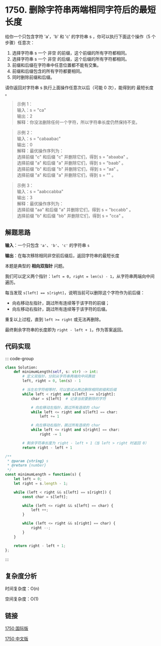 # 1750. 删除字符串两端相同字符后的最短长度 <Badge type="warning" text="Medium" />

给你一个只包含字符 'a'，'b' 和 'c' 的字符串 s ，你可以执行下面这个操作（5 个步骤）任意次：

1. 选择字符串 s 一个 非空 的前缀，这个前缀的所有字符都相同。
2. 选择字符串 s 一个 非空 的后缀，这个后缀的所有字符都相同。
3. 前缀和后缀在字符串中任意位置都不能有交集。
4. 前缀和后缀包含的所有字符都要相同。
5. 同时删除前缀和后缀。

请你返回对字符串 s 执行上面操作任意次以后（可能 0 次），能得到的 最短长度 。

>示例 1：  
输入：s = "ca"  
输出：2  
解释：你没法删除任何一个字符，所以字符串长度仍然保持不变。

>示例 2：  
输入：s = "cabaabac"  
输出：0  
解释：最优操作序列为：  
选择前缀 "c" 和后缀 "c" 并删除它们，得到 s = "abaaba" 。  
选择前缀 "a" 和后缀 "a" 并删除它们，得到 s = "baab" 。  
选择前缀 "b" 和后缀 "b" 并删除它们，得到 s = "aa" 。  
选择前缀 "a" 和后缀 "a" 并删除它们，得到 s = "" 。

>示例 3：  
输入：s = "aabccabba"  
输出：3  
解释：最优操作序列为：  
选择前缀 "aa" 和后缀 "a" 并删除它们，得到 s = "bccabb" 。  
选择前缀 "b" 和后缀 "bb" 并删除它们，得到 s = "cca" 。

## 解题思路

**输入**：一个只包含 `'a'`、`'b'`、`'c'` 的字符串 `s`

**输出**：在每次移除相同非空前后缀后，返回字符串的最短长度

本题是典型的 **相向双指针** 问题。

我们可以定义两个指针：`left = 0`，`right = len(s) - 1`，从字符串两端向中间遍历。

每当发现 `s[left] == s[right]`，说明当前可以删除这个字符作为前后缀：

* 向右移动左指针，跳过所有连续等于该字符的前缀；
* 向左移动右指针，跳过所有连续等于该字符的后缀。

重复以上过程，直到 `left >= right` 或无法再删除。

最终剩余字符串的长度即为 `right - left + 1`，作为答案返回。


## 代码实现

::: code-group

```python
class Solution:
    def minimumLength(self, s: str) -> int:
        # 定义双指针，分别从字符串两端向中间靠拢
        left, right = 0, len(s) - 1

        # 当左右字符相等时，可以尝试从两边删除相同前缀和后缀
        while left < right and s[left] == s[right]:
            char = s[left]  # 记录当前要删除的字符

            # 向右移动左指针，跳过所有连续的 char
            while left <= right and s[left] == char:
                left += 1

            # 向左移动右指针，跳过所有连续的 char
            while left <= right and s[right] == char:
                right -= 1

        # 剩余字符串长度为 right - left + 1（当 left > right 时返回 0）
        return right - left + 1
```

```javascript
/**
 * @param {string} s
 * @return {number}
 */
const minimumLength = function(s) {
    let left = 0;
    let right = s.length - 1;

    while (left < right && s[left] == s[right]) {
        const char = s[left];

        while (left <= right && s[left] == char) {
            left ++;
        }

        while (left <= right && s[right] == char) {
            right --;
        }
    }

    return right - left + 1;
};
```

:::

## 复杂度分析

时间复杂度：O(n)

空间复杂度：O(1)

## 链接

[1750 国际版](https://leetcode.com/problems/minimum-length-of-string-after-deleting-similar-ends/description/)

[1750 中文版](https://leetcode.cn/problems/minimum-length-of-string-after-deleting-similar-ends/description/)

